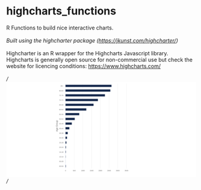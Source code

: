 # highcharts_functions
R Functions to build nice interactive charts. 
<br><br>
*Built using the highcharter package (https://jkunst.com/highcharter/)* 
<br><br>
Highcharter is an R wrapper for the Highcharts Javascript library. Highcharts is generally open source for non-commercial use but check the website for licencing conditions: https://www.highcharts.com/
<br><br>
*/![](./simple_barplot.svg)/*

